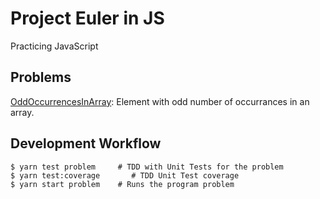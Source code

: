 # Project Euler in JS

Practicing JavaScript

## Problems

[OddOccurrencesInArray](./OddOccurrencesInArray/README.md): Element with odd number of occurrances in an array.

## Development Workflow

```
$ yarn test problem     # TDD with Unit Tests for the problem
$ yarn test:coverage       # TDD Unit Test coverage
$ yarn start problem    # Runs the program problem
```
